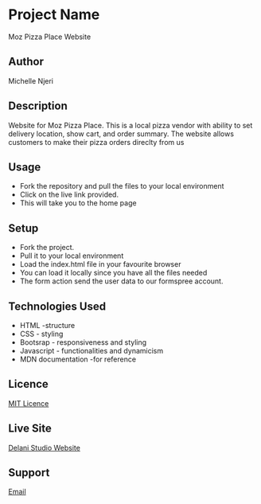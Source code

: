 # Project Name
Moz Pizza Place Website

## Author
Michelle Njeri


## Description
Website for Moz Pizza Place. This is a local pizza vendor with ability to set delivery location, show cart, and order summary. The website allows customers to make their pizza orders direclty from us

## Usage
* Fork the repository and pull the files to your local environment
* Click on the live link provided.
* This will take you to the home page

## Setup
* Fork the project.
* Pull it to your local environment
* Load the index.html file in your favourite browser
* You can load it locally since you have all the files needed
* The form action send the user data to our formspree account.

## Technologies Used
* HTML -structure
* CSS - styling
* Bootsrap - responsiveness and styling
* Javascript - functionalities and dynamicism
* MDN documentation -for reference

## Licence
[MIT Licence](https://github.com/vantablanta/moz-pizza-place/blob/master/LICENSE)

## Live Site
[Delani Studio Website](https://vantablanta.github.io/moz-pizza-place/)


## Support
[Email](mailto:vantablanta@gmail.com)